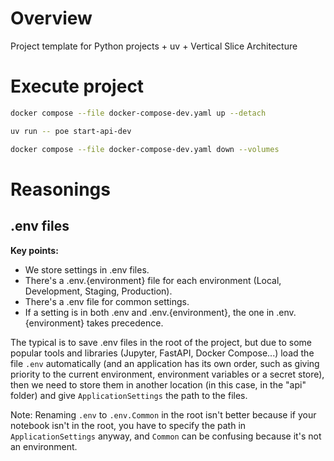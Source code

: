# Overview

Project template for Python projects + uv + Vertical Slice Architecture

# Execute project

```bash
docker compose --file docker-compose-dev.yaml up --detach
```

```bash
uv run -- poe start-api-dev
```

```bash
docker compose --file docker-compose-dev.yaml down --volumes
```

# Reasonings

## .env files

**Key points:**

- We store settings in .env files.
- There's a .env.{environment} file for each environment (Local, Development, Staging, Production).
- There's a .env file for common settings.
- If a setting is in both .env and .env.{environment}, the one in .env.{environment} takes precedence.

The typical is to save .env files in the root of the project, but due to some popular tools and libraries (Jupyter, FastAPI, Docker Compose...) load the file `.env` automatically (and an application has its own order, such as giving priority to the current environment, environment variables or a secret store), then we need to store them in another location (in this case, in the "api" folder) and give `ApplicationSettings` the path to the files.

Note: Renaming `.env` to `.env.Common` in the root isn't better because if your notebook isn't in the root, you have to specify the path in `ApplicationSettings` anyway, and `Common` can be confusing because it's not an environment.